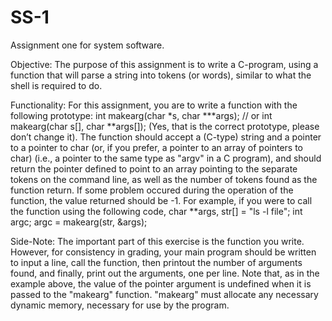 # SS-1
Assignment one for system software.

Objective:
The purpose of this assignment is to write a C-program, using a function that will parse a string into tokens (or words), similar to what the shell is required to do.

Functionality:
For this assignment, you are to write a function with the following prototype:
int makearg(char *s, char ***args); // or
int makearg(char s[], char **args[]);
(Yes, that is the correct prototype, please don’t change it). The function should accept a (C-type) string and a pointer to a pointer to char (or, if you prefer, a pointer to an array of pointers to char) (i.e., a pointer to the same type as "argv" in a C program), and should return the pointer defined to point to an array pointing to the separate tokens on the command line, as well as the number of tokens found as the function return. If some problem occured during the operation of the function, the value returned should be -1.
For example, if you were to call the function using the following code,
char **args, str[] = "ls -l file";
int argc;
argc = makearg(str, &args);


Side-Note:
The important part of this exercise is the function you write. However, for consistency in grading, your main program should be written to input a line, call the function, then printout the number of arguments found, and finally, print out the arguments, one per line.
Note that, as in the example above, the value of the pointer argument is undefined when it is passed to the "makearg" function. "makearg" must allocate any necessary dynamic memory, necessary for use by the program.
